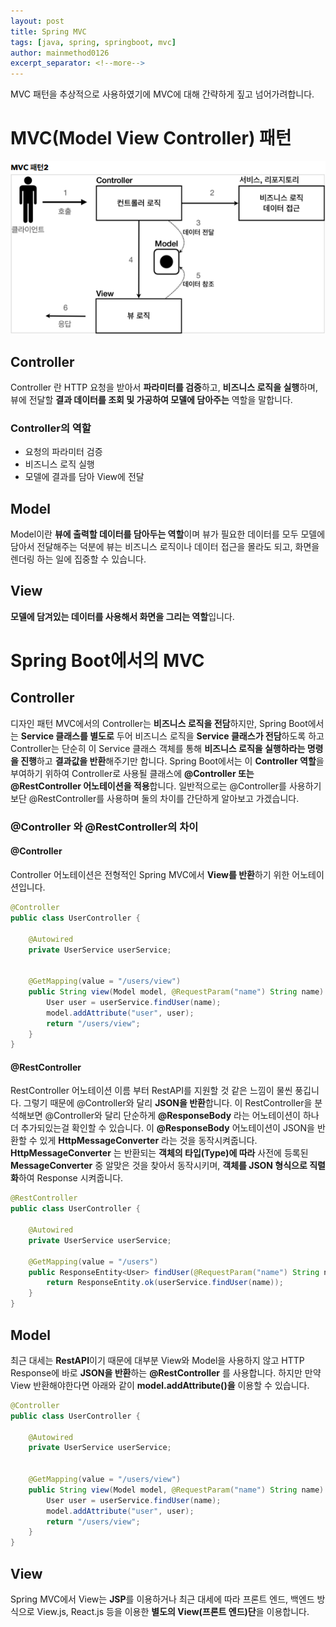 ```yaml
---
layout: post
title: Spring MVC
tags: [java, spring, springboot, mvc]
author: mainmethod0126
excerpt_separator: <!--more-->
---
```


MVC 패턴을 추상적으로 사용하였기에 MVC에 대해 간략하게 짚고 넘어가려합니다.

<!--more-->


# MVC(Model View Controller) 패턴
![spring-mvc.png](/assets/img/feature-img/spring/spring-mvc.png)

## Controller
Controller 란 HTTP 요청을 받아서 **파라미터를 검증**하고, **비즈니스 로직을 실행**하며, 뷰에 전달할 **결과 데이터를 조회 및 가공하여 모델에 담아주는** 역할을 말합니다.
### Controller의 역할
- 요청의 파라미터 검증
- 비즈니스 로직 실행
- 모델에 결과를 담아 View에 전달

## Model
Model이란 **뷰에 출력할 데이터를 담아두는 역할**이며 뷰가 필요한 데이터를 모두 모델에 담아서 전달해주는 덕분에 뷰는 비즈니스 로직이나 데이터 접근을 몰라도 되고, 화면을 렌더링 하는 일에 집중할 수 있습니다.

## View
**모델에 담겨있는 데이터를 사용해서 화면을 그리는 역할**입니다.

# Spring Boot에서의 MVC
## Controller
디자인 패턴 MVC에서의 Controller는 **비즈니스 로직을 전담**하지만, Spring Boot에서는 **Service 클래스를 별도로** 두어 비즈니스 로직을 **Service 클래스가 전담**하도록 하고 Controller는 단순히 이 Service 클래스 객체를 통해 **비즈니스 로직을 실행하라는 명령을 진행**하고 **결과값을 반환**해주기만 합니다.
Spring Boot에서는 이 **Controller 역할**을 부여하기 위하여 Controller로 사용될 클래스에 **@Controller 또는 @RestController 어노테이션을 적용**합니다.
일반적으로는 @Controller를 사용하기보단 @RestController를 사용하며 둘의 차이를 간단하게 알아보고 가겠습니다.
### @Controller 와 @RestController의 차이
#### @Controller
Controller 어노테이션은 전형적인 Spring MVC에서 **View를 반환**하기 위한 어노테이션입니다.
~~~java
@Controller
public class UserController {

    @Autowired
    private UserService userService;


    @GetMapping(value = "/users/view")
    public String view(Model model, @RequestParam("name") String name) {
        User user = userService.findUser(name);
        model.addAttribute("user", user);
        return "/users/view";
    }
}
~~~
#### @RestController
RestController 어노테이션 이름 부터 RestAPI를 지원할 것 같은 느낌이 물씬 풍깁니다.
그렇기 때문에 @Controller와 달리 **JSON을 반환**합니다.
이 RestController을 분석해보면 @Controller와 달리 단순하게 **@ResponseBody** 라는 어노테이션이 하나 더 추가되있는걸 확인할 수 있습니다.
이 **@ResponseBody** 어노테이션이 JSON을 반환할 수 있게 **HttpMessageConverter** 라는 것을 동작시켜줍니다. **HttpMessageConverter** 는 반환되는 **객체의 타입(Type)에 따라** 사전에 등록된 **MessageConverter** 중 알맞은 것을 찾아서 동작시키며, **객체를 JSON 형식으로 직렬화**하여 Response 시켜줍니다.
~~~java
@RestController
public class UserController {

    @Autowired
    private UserService userService;

    @GetMapping(value = "/users")
    public ResponseEntity<User> findUser(@RequestParam("name") String name) {
        return ResponseEntity.ok(userService.findUser(name));
    }
}
~~~
## Model
최근 대세는 **RestAPI**이기 때문에 대부분 View와 Model을 사용하지 않고 HTTP Response에 바로 **JSON을 반환**하는 **@RestController** 를 사용합니다.
하지만 만약 View 반환해야한다면 아래와 같이 **model.addAttribute()을** 이용할 수 있습니다.
~~~java
@Controller
public class UserController {

    @Autowired
    private UserService userService;


    @GetMapping(value = "/users/view")
    public String view(Model model, @RequestParam("name") String name) {
        User user = userService.findUser(name);
        model.addAttribute("user", user);
        return "/users/view";
    }
}
~~~
## View
Spring MVC에서 View는 **JSP**를 이용하거나 최근 대세에 따라 프론트 엔드, 백엔드 방식으로 View.js, React.js 등을 이용한 **별도의 View(프론트 엔드)단**을 이용합니다.
